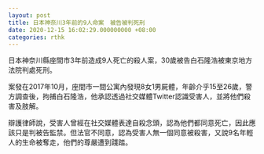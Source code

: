 ```yaml
---
layout: post
title: 日本神奈川3年前的9人命案　被告被判死刑
date: 2020-12-15 16:02:29.000000000 +08:00
categories: rthk
---
```


日本神奈川縣座間市3年前造成9人死亡的殺人案，30歲被告白石隆浩被東京地方法院判處死刑。

案發在2017年10月，座間市一間公寓內發現8女1男屍體，年齡介乎15至26歲，警方調查後，拘捕白石隆浩，他承認透過社交媒體Twitter認識受害人，並將他們殺害及肢解。

辯護律師說，受害人曾經在社交媒體表達自殺念頭，認為他們都同意死亡，因此應該只是判被告監禁。但法官不同意，認為受害人無一個同意被殺害，又說9名年輕人的生命被奪走，他們的尊嚴遭到踐踏。
